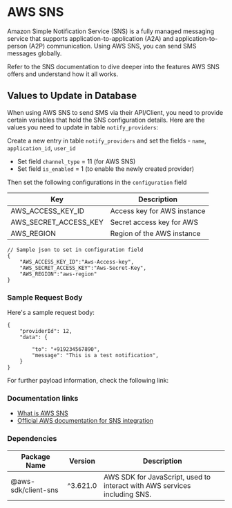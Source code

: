 # AWS SNS

Amazon Simple Notification Service (SNS) is a fully managed messaging service that supports application-to-application (A2A) and application-to-person (A2P) communication. Using AWS SNS, you can send SMS messages globally.

Refer to the SNS documentation to dive deeper into the features AWS SNS offers and understand how it all works.

## Values to Update in Database

When using AWS SNS to send SMS via their API/Client, you need to provide certain variables that hold the SNS configuration details. Here are the values you need to update in table `notify_providers`:

Create a new entry in table `notify_providers` and set the fields - `name`, `application_id`, `user_id`

- Set field `channel_type` = 11 (for AWS SNS)
- Set field `is_enabled` = 1 (to enable the newly created provider)

Then set the following configurations in the `configuration` field

| Key                   | Description                 |
| --------------------- | --------------------------- |
| AWS_ACCESS_KEY_ID     | Access key for AWS instance |
| AWS_SECRET_ACCESS_KEY | Secret access key for AWS   |
| AWS_REGION            | Region of the AWS instance  |

```jsonc
// Sample json to set in configuration field
{
    "AWS_ACCESS_KEY_ID":"Aws-Access-key",
    "AWS_SECRET_ACCESS_KEY":"Aws-Secret-Key",
    "AWS_REGION":"aws-region"
}
```

### Sample Request Body

Here's a sample request body:

```jsonc
{
    "providerId": 12,
    "data": {

        "to": "+919234567890",
        "message": "This is a test notification",
    }
}
```

For further payload information, check the following link:

### Documentation links

- [What is AWS SNS](https://docs.aws.amazon.com/sns/latest/dg/welcome.html)
- [Official AWS documentation for SNS integration](https://docs.aws.amazon.com/sdk-for-javascript/v3/developer-guide/sns-examples-sending-sms.html)

### Dependencies

| Package Name        | Version  | Description                                                               |
| ------------------- | -------- | ------------------------------------------------------------------------- |
| @aws-sdk/client-sns | ^3.621.0 | AWS SDK for JavaScript, used to interact with AWS services including SNS. |
